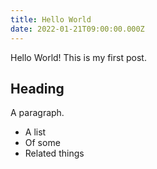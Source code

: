 ```yaml
---
title: Hello World
date: 2022-01-21T09:00:00.000Z
---
```


Hello World! This is my first post.

## Heading

A paragraph.

- A list
- Of some
- Related things
